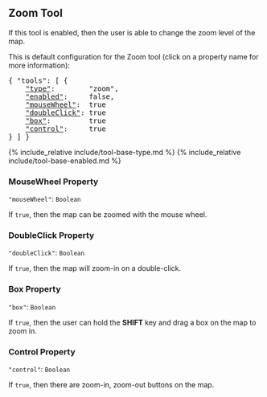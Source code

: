 ## Zoom Tool

If this tool is enabled, then the user is able to change the zoom level of the map.

This is default configuration for the Zoom tool (click on a property name for more information):
<pre>
{ "tools": [ {
    <a href="#type-property"        >"type"</a>:        "zoom",
    <a href="#enabled-property"     >"enabled"</a>:     false,
    <a href="#mousewheel-property"  >"mouseWheel"</a>:  true
    <a href="#doubleclick-property" >"doubleClick"</a>: true
    <a href="#box-property"         >"box"</a>:         true
    <a href="#control-property"     >"control"</a>:     true
} ] }
</pre>

{% include_relative include/tool-base-type.md %}
{% include_relative include/tool-base-enabled.md %}

### MouseWheel Property
`"mouseWheel"`: `Boolean`

If `true`, then the map can be zoomed with the mouse wheel.


### DoubleClick Property
`"doubleClick"`: `Boolean`

If `true`, then the map will zoom-in on a double-click.


### Box Property
`"box"`: `Boolean`

If `true`, then the user can hold the **SHIFT** key and drag a box on the map to zoom in.


### Control Property
`"control"`: `Boolean`

If `true`, then there are zoom-in, zoom-out buttons on the map.

